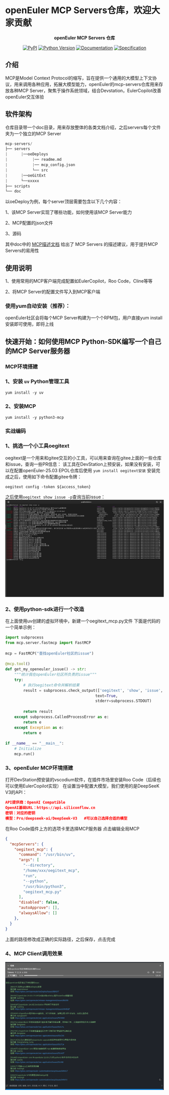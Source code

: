 # openEuler MCP Servers仓库，欢迎大家贡献

<div align="center">

<strong>openEuler MCP Servers 仓库</strong>

[![PyPI][pypi-badge]][pypi-url]
[![Python Version][python-badge]][python-url]
[![Documentation][docs-badge]][docs-url]
[![Specification][spec-badge]][spec-url]



</div>


[pypi-badge]: https://img.shields.io/pypi/v/mcp.svg
[pypi-url]: https://pypi.org/project/mcp/
[python-badge]: https://img.shields.io/pypi/pyversions/mcp.svg
[python-url]: https://www.python.org/downloads/
[docs-badge]: https://img.shields.io/badge/docs-modelcontextprotocol.io-blue.svg
[docs-url]: https://modelcontextprotocol.io
[spec-badge]: https://img.shields.io/badge/spec-spec.modelcontextprotocol.io-blue.svg
[spec-url]: https://spec.modelcontextprotocol.io

## 介绍

MCP是Model Context Protocol的缩写，旨在提供一个通用的大模型上下文协议，用来调用各种应用，拓展大模型能力，openEuler的mcp-servers仓库用来存放各种MCP Server，聚焦于操作系统领域，结合Devstation，EulerCopilot改善openEuler交互体验

## 软件架构
仓库目录带一个doc目录，用来存放整体的各类文档介绍，之后servers每个文件夹为一个独立的MCP Server

```python
mcp-servers/
├── servers
|      |──oeDeploys
|           |── readme.md
|           |── mcp_config.json
|           └── src
|      |──oeGitExt 
|      └──xxxxx
├── scripts
└── doc
```

以oeDeploy为例，每个server顶层需要包含以下几个内容：

1、该MCP Server实现了哪些功能，如何使用该MCP Server能力

2、MCP配置的json文件

3、源码

其中doc中的 [MCP描述文档](./doc/mcp_suggest.md ) 给出了 MCP Servers 的描述建议，用于提升MCP Servers的易用性

## 使用说明

1、使用常用的MCP客户端完成配置如EulerCopilot，Roo Code，Cline等等

2、将MCP Server的配置文件写入到MCP客户端

### 使用yum自动安装（推荐）：
openEuler社区会将每个MCP Server构建为一个个RPM包，用户直接yum install安装即可使用，即将上线

## 快速开始：如何使用MCP Python-SDK编写一个自己的MCP Server服务器
### MCP环境搭建
### 1、安装 `uv` Python管理工具
```shell 
yum install -y uv
```

### 2、安装MCP
```shell
yum install -y python3-mcp
```

### 实战编码
### 1、挑选一个小工具oegitext
oegitext是一个用来和gitee交互的小工具，可以用来查询在gitee上面的一些仓库和issue，查询一些PR信息：
该工具在DevStation上预安装，如果没有安装，可以在配置openEuler-25.03 EPOL仓库后使用 `yum install oegitext安装`
安装完成之后，使用如下命令配置gitee令牌：
```shell
oegitext config -token ${access_token}
```
之后使用`oegitext show issue -p`查询当前issue：
![oegitext的使用方式](doc/pictures/oegitext_show_issue_demo.png)
### 2、使用python-sdk进行一个改造
在上面使用uv创建的虚拟环境中，新建一个oegitext_mcp.py文件
下面是代码的一个简单示例：
```python
import subprocess
from mcp.server.fastmcp import FastMCP

mcp = FastMCP("查找openEuler社区的issue")

@mcp.tool()
def get_my_openeuler_issue() -> str:
    """统计我在openEuler社区所负责的issue"""
    try:
        # 执行oegitext命令并解析结果
        result = subprocess.check_output(['oegitext', 'show', 'issue', '-p'], 
                                        text=True, 
                                        stderr=subprocess.STDOUT)
        
        return result
    except subprocess.CalledProcessError as e:
        return e
    except Exception as e:
        return e

if __name__ == "__main__":
    # Initialize
    mcp.run()
```
### 3、openEuler MCP环境搭建
打开DevStation预安装的vscodium软件，在插件市场里安装Roo Code（后续也可以使用EulerCopilot实现）
在设置当中配置大模型，我们使用的是DeepSeeK V3的API：
```json
API提供商：OpenAI Compatible
OpenAI基础URL：https://api.siliconflow.cn
密钥：对应的密钥
模型：Pro/deepseek-ai/DeepSeek-V3   #可以自己选择合适的模型
```
在Roo Code插件上方的选项卡里选择MCP服务器
点击编辑全局MCP
```json
{
  "mcpServers": {
    "oegitext_mcp": {
      "command": "/usr/bin/uv",
      "args": [
        "--directory",
        "/home/xxx/oegitext_mcp",
        "run",
        "--python",
        "/usr/bin/python3",
        "oegitext_mcp.py"
      ],
      "disabled": false,
      "autoApprove": [],
      "alwaysAllow": []
    },
  }
}
```
上面的路径修改成正确的实际路径，之后保存，点击完成

### 4、MCP Client调用效果

![oegitext使用MCP服务后效果](doc/pictures/oegitext_mcp_demo.png)

